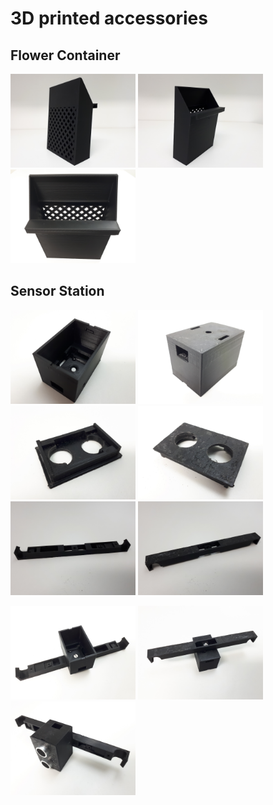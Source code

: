 # 3D printed accessories

## Flower Container

<p float="left">
    <img src="container_1.jpg" width="200">
    <img src="container_2.jpg" width="200">
    <img src="container_3.jpg" width="200">
</p>

## Sensor Station
<p float="left">
    <img src="sensor.station_box_1.jpg" width="200">
    <img src="sensor.station_box_2.jpg" width="200">
    <img src="sensor.station_cap_1.jpg" width="200">
    <img src="sensor.station_cap_2.jpg" width="200">
    <img src="sensor.station_console_1.jpg" width="200">
    <img src="sensor.station_console_2.jpg" width="200">
</p>
<p float="left">
    <img src="sensor.station_assembled_1.jpg" width="200">
    <img src="sensor.station_assembled_2.jpg" width="200">
    <img src="sensor.station_assembled_3.jpg" width="200">
</p>
